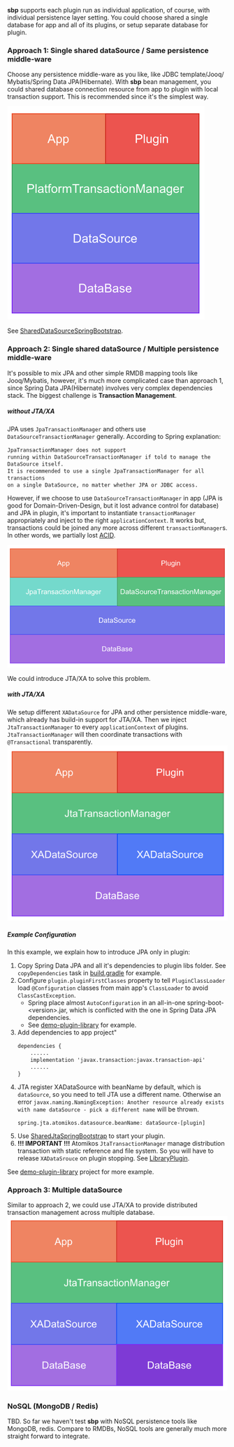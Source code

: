 **sbp** supports each plugin run as individual application, of
course, with individual persistence layer setting. You could choose shared
a single database for app and all of its plugins, or setup separate database
for plugin.

### Approach 1: Single shared dataSource / Same persistence middle-ware  
Choose any persistence middle-ware as you like, like JDBC template/Jooq/
Mybatis/Spring Data JPA(Hibernate). With **sbp** bean management, 
you could shared database connection resource from app to plugin with local
transaction support. This is recommended since it's the simplest way.

![](persistence_1.png?raw=true)

See [SharedDataSourceSpringBootstrap](../sbp-core/src/main/java/org/sbp/spring/boot/SharedDataSourceSpringBootstrap.java).

### Approach 2: Single shared dataSource / Multiple persistence middle-ware
It's possible to mix JPA and other simple RMDB mapping tools like Jooq/Mybatis,
however, it's much more complicated case than approach 1, since Spring Data JPA(Hibernate)
involves very complex dependencies stack. The biggest challenge is **Transaction
Management**.

##### without JTA/XA
JPA uses `JpaTransactionManager` and others use `DataSourceTransactionManager` generally.
According to Spring explanation:
```
JpaTransactionManager does not support 
running within DataSourceTransactionManager if told to manage the DataSource itself.
It is recommended to use a single JpaTransactionManager for all transactions
on a single DataSource, no matter whether JPA or JDBC access.
```
However, if we choose to use `DataSourceTransactionManager` in app 
(JPA is good for Domain-Driven-Design, but it lost advance control for database) 
and JPA in plugin, it's important to instantiate `transactionManager` appropriately
and inject to the right `applicationContext`. It works but, transactions could be joined
any more across different `transactionManager`s. In other words, we partially lost 
[ACID](https://en.wikipedia.org/wiki/ACID).

![](persistence_2.png?raw=true)

We could introduce JTA/XA to solve this problem.

##### with JTA/XA
We setup different `XADataSource` for JPA and other persistence middle-ware,
which already has build-in support for JTA/XA. Then we inject `JtaTransactionManager`
to every `applicationContext` of plugins. `JtaTransactionManager` will then
coordinate transactions with `@Transactional` transparently.
![](persistence_3.png?raw=true)

##### Example Configuration
In this example, we explain how to introduce JPA only in plugin:
1. Copy Spring Data JPA and all it's dependencies to plugin libs folder.
See `copyDependencies` task in [build.gradle](../plugins/demo-plugin-library/build.gradle) for example.
2. Configure `plugin.pluginFirstClasses` property to tell `PluginClassLoader`
load `@Configuration` classes from main app's `ClassLoader` to avoid `ClassCastException`.
    * Spring place almost `AutoConfiguration` in an all-in-one spring-boot-\<version\>.jar, which
    is conflicted with the one in Spring Data JPA dependencies.
    * See [demo-plugin-library](../plugins/demo-plugin-library/src/main/resources/application.yml) for example.
3. Add dependencies to app project"
    ```
    dependencies {
        ......
        implementation 'javax.transaction:javax.transaction-api'
        ......
    }
    ```
4. JTA register XADataSource with beanName by default, which is `dataSource`,
so you need to tell JTA use a different name. Otherwise an error 
`javax.naming.NamingException: Another resource already exists with name dataSource - pick a different name`
will be thrown.
   ```
   spring.jta.atomikos.datasource.beanName: dataSource-[plugin]
   ``` 
5. Use [SharedJtaSpringBootstrap](../sbp-core/src/main/java/org/laxture/sbp/spring/boot/SharedJtaSpringBootstrap.java)
to start your plugin.
6. **!!! IMPORTANT !!!** Atomikos `JtaTransactionManager` manage distribution transaction with static reference 
and file system. So you will have to release `XADataSrouce` on plugin stopping. 
See [LibraryPlugin](../plugins/demo-plugin-library/src/main/java/demo/sbp/library/LibraryPlugin.java).  

See [demo-plugin-library](../plugins/demo-plugin-library) project for more example.

### Approach 3: Multiple dataSource
Similar to approach 2, we could use JTA/XA to provide distributed transaction
management across multiple database.
![](persistence_4.png?raw=true)

### NoSQL (MongoDB / Redis)
TBD. So far we haven't test **sbp** with NoSQL persistence
tools like MongoDB, redis. Compare to RMDBs, NoSQL tools are generally
much more straight forward to integrate.